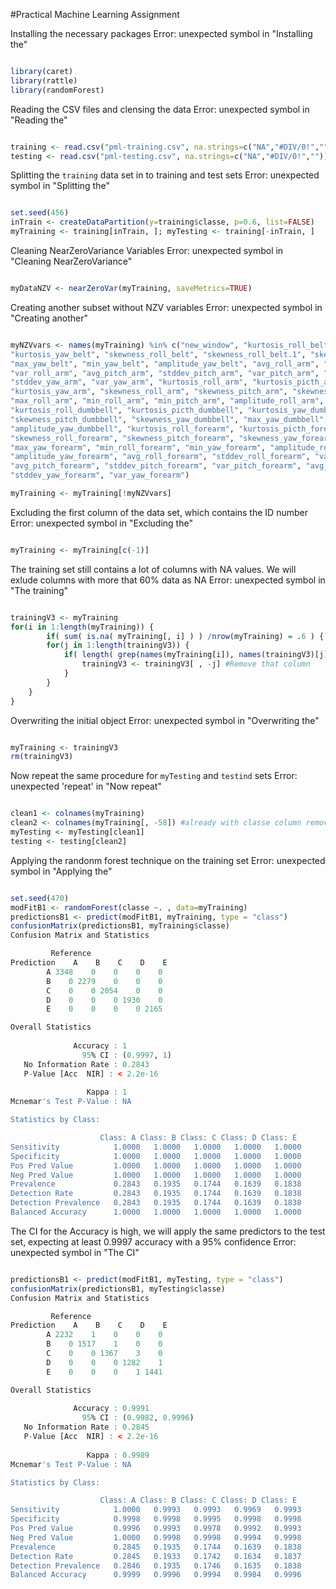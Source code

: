 #Practical Machine Learning Assignment

 Installing the necessary packages
Error: unexpected symbol in "Installing the"
 
 ```r

 library(caret)
 library(rattle)
 library(randomForest)
 ```

 Reading the CSV files and clensing the data
Error: unexpected symbol in "Reading the"
 ```r

 training <- read.csv("pml-training.csv", na.strings=c("NA","#DIV/0!",""))
 testing <- read.csv("pml-testing.csv", na.strings=c("NA","#DIV/0!",""))
 ```

 Splitting the ```training``` data set in to training and test sets
Error: unexpected symbol in "Splitting the"
 ```r

 set.seed(456)
 inTrain <- createDataPartition(y=training$classe, p=0.6, list=FALSE)
 myTraining <- training[inTrain, ]; myTesting <- training[-inTrain, ]
 ```

 Cleaning NearZeroVariance Variables
Error: unexpected symbol in "Cleaning NearZeroVariance"
 ```r

 myDataNZV <- nearZeroVar(myTraining, saveMetrics=TRUE)
 ```

 Creating another subset without NZV variables
Error: unexpected symbol in "Creating another"
 ```r

 myNZVvars <- names(myTraining) %in% c("new_window", "kurtosis_roll_belt", "kurtosis_picth_belt",
 "kurtosis_yaw_belt", "skewness_roll_belt", "skewness_roll_belt.1", "skewness_yaw_belt",
 "max_yaw_belt", "min_yaw_belt", "amplitude_yaw_belt", "avg_roll_arm", "stddev_roll_arm",
 "var_roll_arm", "avg_pitch_arm", "stddev_pitch_arm", "var_pitch_arm", "avg_yaw_arm",
 "stddev_yaw_arm", "var_yaw_arm", "kurtosis_roll_arm", "kurtosis_picth_arm",
 "kurtosis_yaw_arm", "skewness_roll_arm", "skewness_pitch_arm", "skewness_yaw_arm",
 "max_roll_arm", "min_roll_arm", "min_pitch_arm", "amplitude_roll_arm", "amplitude_pitch_arm",
 "kurtosis_roll_dumbbell", "kurtosis_picth_dumbbell", "kurtosis_yaw_dumbbell", "skewness_roll_dumbbell",
 "skewness_pitch_dumbbell", "skewness_yaw_dumbbell", "max_yaw_dumbbell", "min_yaw_dumbbell",
 "amplitude_yaw_dumbbell", "kurtosis_roll_forearm", "kurtosis_picth_forearm", "kurtosis_yaw_forearm",
 "skewness_roll_forearm", "skewness_pitch_forearm", "skewness_yaw_forearm", "max_roll_forearm",
 "max_yaw_forearm", "min_roll_forearm", "min_yaw_forearm", "amplitude_roll_forearm",
 "amplitude_yaw_forearm", "avg_roll_forearm", "stddev_roll_forearm", "var_roll_forearm",
 "avg_pitch_forearm", "stddev_pitch_forearm", "var_pitch_forearm", "avg_yaw_forearm",
 "stddev_yaw_forearm", "var_yaw_forearm")
 
 myTraining <- myTraining[!myNZVvars]
 ```

 Excluding the first column of the data set, which contains the ID number
Error: unexpected symbol in "Excluding the"
 ```r

 myTraining <- myTraining[c(-1)]
 ```

 
 The training set still contains a lot of columns with NA values. We will exlude columns with more that 60% data as NA
Error: unexpected symbol in "The training"
 ```r

 trainingV3 <- myTraining
 for(i in 1:length(myTraining)) {
         if( sum( is.na( myTraining[, i] ) ) /nrow(myTraining) = .6 ) {
         for(j in 1:length(trainingV3)) {
             if( length( grep(names(myTraining[i]), names(trainingV3)[j]) ) ==1)  { #if the columns are the same:
                 trainingV3 <- trainingV3[ , -j] #Remove that column
             }   
         } 
     }
 }
 ```

 Overwriting the initial object
Error: unexpected symbol in "Overwriting the"
 ```r

 myTraining <- trainingV3
 rm(trainingV3)
 ```

 Now repeat the same procedure for ```myTesting``` and ```testind``` sets
Error: unexpected 'repeat' in "Now repeat"
 ```r

 clean1 <- colnames(myTraining)
 clean2 <- colnames(myTraining[, -58]) #already with classe column removed
 myTesting <- myTesting[clean1]
 testing <- testing[clean2]
 ```

 Applying the randonm forest technique on the training set
Error: unexpected symbol in "Applying the"
 ```r

 set.seed(470)
 modFitB1 <- randomForest(classe ~. , data=myTraining)
 predictionsB1 <- predict(modFitB1, myTraining, type = "class")
 confusionMatrix(predictionsB1, myTraining$classe)
Confusion Matrix and Statistics

          Reference
Prediction    A    B    C    D    E
         A 3348    0    0    0    0
         B    0 2279    0    0    0
         C    0    0 2054    0    0
         D    0    0    0 1930    0
         E    0    0    0    0 2165

Overall Statistics
                                     
               Accuracy : 1          
                 95% CI : (0.9997, 1)
    No Information Rate : 0.2843     
    P-Value [Acc  NIR] : < 2.2e-16  
                                     
                  Kappa : 1          
 Mcnemar's Test P-Value : NA         

Statistics by Class:

                     Class: A Class: B Class: C Class: D Class: E
Sensitivity            1.0000   1.0000   1.0000   1.0000   1.0000
Specificity            1.0000   1.0000   1.0000   1.0000   1.0000
Pos Pred Value         1.0000   1.0000   1.0000   1.0000   1.0000
Neg Pred Value         1.0000   1.0000   1.0000   1.0000   1.0000
Prevalence             0.2843   0.1935   0.1744   0.1639   0.1838
Detection Rate         0.2843   0.1935   0.1744   0.1639   0.1838
Detection Prevalence   0.2843   0.1935   0.1744   0.1639   0.1838
Balanced Accuracy      1.0000   1.0000   1.0000   1.0000   1.0000
 ```

 The CI for the Accuracy is high, we will apply the same predictors to the test set, expecting at least 0.9997 accuracy with a 95% confidence
Error: unexpected symbol in "The CI"
 ```r

 predictionsB1 <- predict(modFitB1, myTesting, type = "class")
 confusionMatrix(predictionsB1, myTesting$classe)
Confusion Matrix and Statistics

          Reference
Prediction    A    B    C    D    E
         A 2232    1    0    0    0
         B    0 1517    1    0    0
         C    0    0 1367    3    0
         D    0    0    0 1282    1
         E    0    0    0    1 1441

Overall Statistics
                                          
               Accuracy : 0.9991          
                 95% CI : (0.9982, 0.9996)
    No Information Rate : 0.2845          
    P-Value [Acc  NIR] : < 2.2e-16       
                                          
                  Kappa : 0.9989          
 Mcnemar's Test P-Value : NA              

Statistics by Class:

                     Class: A Class: B Class: C Class: D Class: E
Sensitivity            1.0000   0.9993   0.9993   0.9969   0.9993
Specificity            0.9998   0.9998   0.9995   0.9998   0.9998
Pos Pred Value         0.9996   0.9993   0.9978   0.9992   0.9993
Neg Pred Value         1.0000   0.9998   0.9998   0.9994   0.9998
Prevalence             0.2845   0.1935   0.1744   0.1639   0.1838
Detection Rate         0.2845   0.1933   0.1742   0.1634   0.1837
Detection Prevalence   0.2846   0.1935   0.1746   0.1635   0.1838
Balanced Accuracy      0.9999   0.9996   0.9994   0.9984   0.9996
 ```

